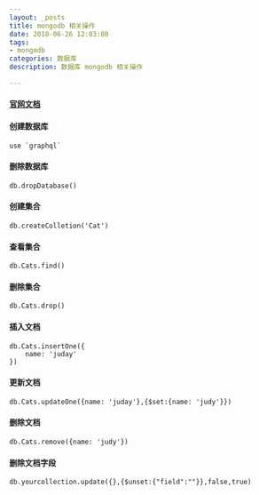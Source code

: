 ```yaml
---
layout: _posts
title: mongodb 相关操作
date: 2018-06-26 12:03:08
tags: 
- mongodb
categories: 数据库
description: 数据库 mongodb 相关操作 

---
```

#### [官网文档](http://www.mongoing.com/docs/)
#### 创建数据库
```
use `graphql`
```
#### 删除数据库
```
db.dropDatabase()
```
#### 创建集合
```
db.createColletion('Cat')
```
#### 查看集合
```
db.Cats.find()
```
#### 删除集合
```
db.Cats.drop()
```
#### 插入文档
```
db.Cats.insertOne({
    name: 'juday'
})
```
#### 更新文档
```
db.Cats.updateOne({name: 'juday'},{$set:{name: 'judy'}})
```
#### 删除文档
```
db.Cats.remove({name: 'judy'})
```
#### 删除文档字段
```
db.yourcollection.update({},{$unset:{"field":""}},false,true)
```
